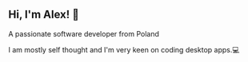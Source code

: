 ## Hi, I'm Alex! 👋

  A passionate software developer from Poland
  
I am mostly self thought and I'm very keen on coding
desktop apps.💻




